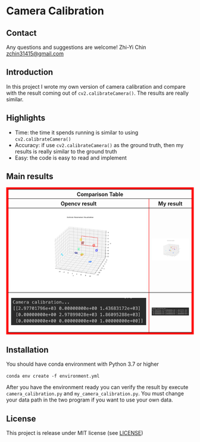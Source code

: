 # Camera Calibration

## Contact

Any questions and suggestions are welcome!
Zhi-Yi Chin zchin31415@gmail.com

## Introduction

In this project I wrote my own version of camera calibration and compare with the result coming out of `cv2.calibrateCamera()`. The results are really similar.

## Highlights

* Time: the time it spends running is similar to using `cv2.calibrateCamera()`
* Accuracy: if use `cv2.calibrateCamera()` as the ground truth, then my results is really similar to the ground truth
* Easy: the code is easy to read and implement

## Main results
<table border="5" bordercolor="red" align="center">
    <tr>
        <th colspan="2">Comparison Table</th> 
    </tr>
    <tr>
        <th>Opencv result</th>
        <th>My result</th>
    </tr>
    <tr>
        <td><img src="./results/sample_result.png"</td>
        <td><img src="./results/my_result.png" alt=""</img></td>
    </tr>
    <tr>
        <td><img src="./results/sample_intrinsic.png"</td>
        <td border=3 height=100 width=100><img src="./results/my_intrinsic.png"</td>
    </tr>
</table>

## Installation

You should have conda environment with Python 3.7 or higher

`conda env create -f environment.yml`

After you have the environment ready you can verify the result by execute `camera_calibration.py` and `my_camera_calibration.py`. You must change your data path in the two program if you want to use your own data.

## License

This project is release under MIT license (see [LICENSE](../LICENSE))

